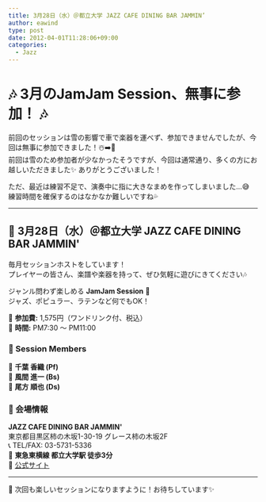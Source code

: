 ```yaml
---
title: 3月28日（水）＠都立大学 JAZZ CAFE DINING BAR JAMMIN’
author: eawind
type: post
date: 2012-04-01T11:28:06+09:00
categories:
  - Jazz
---
```

# 🎶 3月のJamJam Session、無事に参加！ 🎶  

前回のセッションは雪の影響で車で楽器を運べず、参加できませんでしたが、今回は無事に参加できました！☃️➡️🎸  
前回は雪のため参加者が少なかったそうですが、今回は通常通り、多くの方にお越しいただきました✨ ありがとうございました！  

ただ、最近は練習不足で、演奏中に指に大きなまめを作ってしまいました…😅  
練習時間を確保するのはなかなか難しいですね💦  

---

## 🎷 **3月28日（水）＠都立大学 JAZZ CAFE DINING BAR JAMMIN'**  

毎月セッションホストをしています！  
プレイヤーの皆さん、楽譜や楽器を持って、ぜひ気軽に遊びにきてください🎶  

ジャンル問わず楽しめる **JamJam Session** 🎵  
ジャズ、ポピュラー、ラテンなど何でもOK！  

📌 **参加費:** 1,575円（ワンドリンク付、税込）  
📌 **時間:** PM7:30 〜 PM11:00  

### 🎼 Session Members  
🎹 **千葉 香織 (Pf)**  
🎸 **風間 進一 (Bs)**  
🥁 **尾方 順也 (Ds)**  

### 📍 会場情報  
**JAZZ CAFE DINING BAR JAMMIN'**  
東京都目黒区柿の木坂1-30-19 グレース柿の木坂2F  
📞 TEL/FAX: 03-5731-5336  
🚃 **東急東横線 都立大学駅 徒歩3分**  
🔗 [公式サイト](http://www17.ocn.ne.jp/~jammin/index.htm)  

---

🎵 次回も楽しいセッションになりますように！お待ちしています✨  
